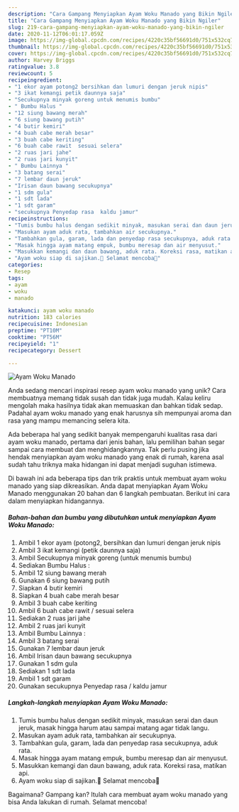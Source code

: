 ```yaml
---
description: "Cara Gampang Menyiapkan Ayam Woku Manado yang Bikin Ngiler"
title: "Cara Gampang Menyiapkan Ayam Woku Manado yang Bikin Ngiler"
slug: 219-cara-gampang-menyiapkan-ayam-woku-manado-yang-bikin-ngiler
date: 2020-11-12T06:01:17.059Z
image: https://img-global.cpcdn.com/recipes/4220c35bf56691d0/751x532cq70/ayam-woku-manado-foto-resep-utama.jpg
thumbnail: https://img-global.cpcdn.com/recipes/4220c35bf56691d0/751x532cq70/ayam-woku-manado-foto-resep-utama.jpg
cover: https://img-global.cpcdn.com/recipes/4220c35bf56691d0/751x532cq70/ayam-woku-manado-foto-resep-utama.jpg
author: Harvey Briggs
ratingvalue: 3.8
reviewcount: 5
recipeingredient:
- "1 ekor ayam potong2 bersihkan dan lumuri dengan jeruk nipis"
- "3 ikat kemangi petik daunnya saja"
- "Secukupnya minyak goreng untuk menumis bumbu"
- " Bumbu Halus "
- "12 siung bawang merah"
- "6 siung bawang putih"
- "4 butir kemiri"
- "4 buah cabe merah besar"
- "3 buah cabe keriting"
- "6 buah cabe rawit  sesuai selera"
- "2 ruas jari jahe"
- "2 ruas jari kunyit"
- " Bumbu Lainnya "
- "3 batang serai"
- "7 lembar daun jeruk"
- "Irisan daun bawang secukupnya"
- "1 sdm gula"
- "1 sdt lada"
- "1 sdt garam"
- "secukupnya Penyedap rasa  kaldu jamur"
recipeinstructions:
- "Tumis bumbu halus dengan sedikit minyak, masukan serai dan daun jeruk, masak hingga harum atau sampai matang agar tidak langu."
- "Masukan ayam aduk rata, tambahkan air secukupnya."
- "Tambahkan gula, garam, lada dan penyedap rasa secukupnya, aduk rata."
- "Masak hingga ayam matang empuk, bumbu meresap dan air menyusut."
- "Masukkan kemangi dan daun bawang, aduk rata. Koreksi rasa, matikan api."
- "Ayam woku siap di sajikan.🤗 Selamat mencoba💚"
categories:
- Resep
tags:
- ayam
- woku
- manado

katakunci: ayam woku manado 
nutrition: 183 calories
recipecuisine: Indonesian
preptime: "PT10M"
cooktime: "PT56M"
recipeyield: "1"
recipecategory: Dessert

---
```



![Ayam Woku Manado](https://img-global.cpcdn.com/recipes/4220c35bf56691d0/751x532cq70/ayam-woku-manado-foto-resep-utama.jpg)

Anda sedang mencari inspirasi resep ayam woku manado yang unik? Cara membuatnya memang tidak susah dan tidak juga mudah. Kalau keliru mengolah maka hasilnya tidak akan memuaskan dan bahkan tidak sedap. Padahal ayam woku manado yang enak harusnya sih mempunyai aroma dan rasa yang mampu memancing selera kita.



Ada beberapa hal yang sedikit banyak mempengaruhi kualitas rasa dari ayam woku manado, pertama dari jenis bahan, lalu pemilihan bahan segar sampai cara membuat dan menghidangkannya. Tak perlu pusing jika hendak menyiapkan ayam woku manado yang enak di rumah, karena asal sudah tahu triknya maka hidangan ini dapat menjadi suguhan istimewa.


Di bawah ini ada beberapa tips dan trik praktis untuk membuat ayam woku manado yang siap dikreasikan. Anda dapat menyiapkan Ayam Woku Manado menggunakan 20 bahan dan 6 langkah pembuatan. Berikut ini cara dalam menyiapkan hidangannya.

<!--inarticleads1-->

##### Bahan-bahan dan bumbu yang dibutuhkan untuk menyiapkan Ayam Woku Manado:

1. Ambil 1 ekor ayam (potong2, bersihkan dan lumuri dengan jeruk nipis
1. Ambil 3 ikat kemangi (petik daunnya saja)
1. Ambil Secukupnya minyak goreng (untuk menumis bumbu)
1. Sediakan  Bumbu Halus :
1. Ambil 12 siung bawang merah
1. Gunakan 6 siung bawang putih
1. Siapkan 4 butir kemiri
1. Siapkan 4 buah cabe merah besar
1. Ambil 3 buah cabe keriting
1. Ambil 6 buah cabe rawit / sesuai selera
1. Sediakan 2 ruas jari jahe
1. Ambil 2 ruas jari kunyit
1. Ambil  Bumbu Lainnya :
1. Ambil 3 batang serai
1. Gunakan 7 lembar daun jeruk
1. Ambil Irisan daun bawang secukupnya
1. Gunakan 1 sdm gula
1. Sediakan 1 sdt lada
1. Ambil 1 sdt garam
1. Gunakan secukupnya Penyedap rasa / kaldu jamur




<!--inarticleads2-->

##### Langkah-langkah menyiapkan Ayam Woku Manado:

1. Tumis bumbu halus dengan sedikit minyak, masukan serai dan daun jeruk, masak hingga harum atau sampai matang agar tidak langu.
1. Masukan ayam aduk rata, tambahkan air secukupnya.
1. Tambahkan gula, garam, lada dan penyedap rasa secukupnya, aduk rata.
1. Masak hingga ayam matang empuk, bumbu meresap dan air menyusut.
1. Masukkan kemangi dan daun bawang, aduk rata. Koreksi rasa, matikan api.
1. Ayam woku siap di sajikan.🤗 Selamat mencoba💚




Bagaimana? Gampang kan? Itulah cara membuat ayam woku manado yang bisa Anda lakukan di rumah. Selamat mencoba!
